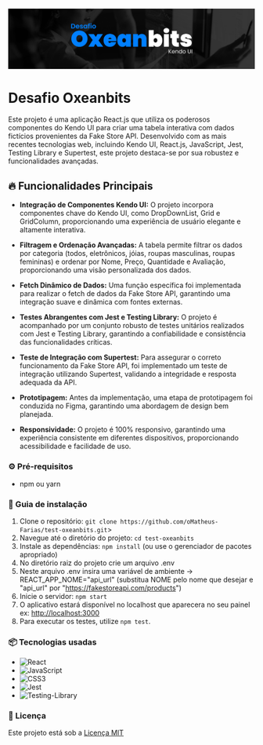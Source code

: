 ![Logo do projeto](https://raw.githubusercontent.com/oMatheus-Farias/test-oxeanbits/main/public/mockup-oxeanbits.png)

# Desafio Oxeanbits

Este projeto é uma aplicação React.js que utiliza os poderosos componentes do Kendo UI para criar uma tabela interativa com dados fictícios provenientes da Fake Store API. Desenvolvido com as mais recentes tecnologias web, incluindo Kendo UI, React.js, JavaScript, Jest, Testing Library e Supertest, este projeto destaca-se por sua robustez e funcionalidades avançadas.

## 🔥 Funcionalidades Principais

- **Integração de Componentes Kendo UI:** O projeto incorpora componentes chave do Kendo UI, como DropDownList, Grid e GridColumn, proporcionando uma experiência de usuário elegante e altamente interativa.
  
- **Filtragem e Ordenação Avançadas:** A tabela permite filtrar os dados por categoria (todos, eletrônicos, jóias, roupas masculinas, roupas femininas) e ordenar por Nome, Preço, Quantidade e Avaliação, proporcionando uma visão personalizada dos dados.
  
- **Fetch Dinâmico de Dados:** Uma função específica foi implementada para realizar o fetch de dados da Fake Store API, garantindo uma integração suave e dinâmica com fontes externas.
  
- **Testes Abrangentes com Jest e Testing Library:** O projeto é acompanhado por um conjunto robusto de testes unitários realizados com Jest e Testing Library, garantindo a confiabilidade e consistência das funcionalidades críticas.
  
- **Teste de Integração com Supertest:** Para assegurar o correto funcionamento da Fake Store API, foi implementado um teste de integração utilizando Supertest, validando a integridade e resposta adequada da API.
  
- **Prototipagem:** Antes da implementação, uma etapa de prototipagem foi conduzida no Figma, garantindo uma abordagem de design bem planejada.
  
- **Responsividade:** O projeto é 100% responsivo, garantindo uma experiência consistente em diferentes dispositivos, proporcionando acessibilidade e facilidade de uso.
  
### ⚙️ Pré-requisitos

- npm ou yarn

### 🔨 Guia de instalação

1. Clone o repositório: `git clone https://github.com/oMatheus-Farias/test-oxeanbits.git`>
2. Navegue até o diretório do projeto: `cd test-oxeanbits`
3. Instale as dependências: `npm install` (ou use o gerenciador de pacotes apropriado)
4. No diretório raiz do projeto crie um arquivo .env
5. Neste arquivo .env insira uma variável de ambiente -> REACT_APP_NOME="api_url" (substitua NOME pelo nome que desejar e "api_url" por "https://fakestoreapi.com/products") 
6. Inicie o servidor: `npm start`
7. O aplicativo estará disponível no localhost que aparecera no seu painel ex: [http://localhost:3000](http://localhost:3000/)
8. Para executar os testes, utilize `npm test`.

### 📦 Tecnologias usadas

* ![React](https://img.shields.io/badge/react-%2320232a.svg?style=for-the-badge&logo=react&logoColor=%2361DAFB)
* ![JavaScript](https://img.shields.io/badge/javascript-%23323330.svg?style=for-the-badge&logo=javascript&logoColor=%23F7DF1E)
* ![CSS3](https://img.shields.io/badge/css3-%231572B6.svg?style=for-the-badge&logo=css3&logoColor=white)
* ![Jest](https://img.shields.io/badge/-jest-%23C21325?style=for-the-badge&logo=jest&logoColor=white)
* ![Testing-Library](https://img.shields.io/badge/-TestingLibrary-%23E33332?style=for-the-badge&logo=testing-library&logoColor=white)

### 📄 Licença

Este projeto está sob a [Licença MIT](https://github.com/git/git-scm.com/blob/main/MIT-LICENSE.txt)
